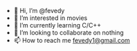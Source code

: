 - 👋 Hi, I’m @fevedy
- 👀 I’m interested in movies
- 🌱 I’m currently learning C/C++
- 💞️ I’m looking to collaborate on nothing
- 📫 How to reach me fevedy1@gmail.com

<!---
fevedy/fevedy is a ✨ special ✨ repository because its `README.md` (this file) appears on your GitHub profile.
You can click the Preview link to take a look at your changes.
--->
